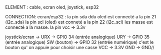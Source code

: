 ELEMENT : 
cable, ecran oled, joystick, esp32

CONNECTION: 
ecran/esp32 : la pin sda ddu oled est connecté a la pin 21 (i2c_sda)
la pin scl (oled) est conneté a la pin 22 (i2c_scl)
les masse est connecté a la masse.
la pin vcc -> 3.3v

joystick/ecran -> URX -> GPIO 34 (entrée analogique)
URY -> GPIO 35 (entrée analogique)
SW (bouton) -> GPIO 32 (entrée numérique) c'est le bouton qu' on appuie pour choisir une casse
VCC -> 3.3V
GND -> GND//